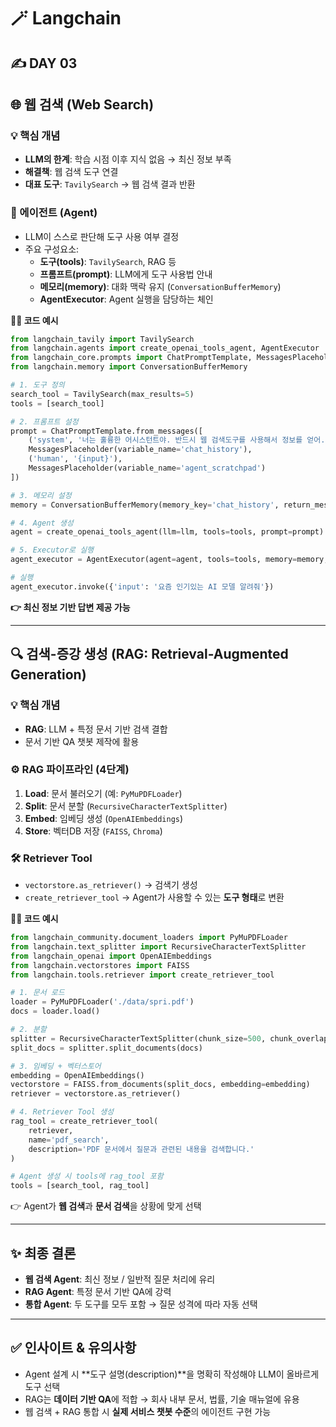 # 🪄 Langchain

## ✍️ DAY 03

## 🌐 웹 검색 (Web Search)

### 💡 핵심 개념

- **LLM의 한계**: 학습 시점 이후 지식 없음 → 최신 정보 부족
- **해결책**: 웹 검색 도구 연결
- **대표 도구**: `TavilySearch` → 웹 검색 결과 반환

### 🤖 에이전트 (Agent)

- LLM이 스스로 판단해 도구 사용 여부 결정
- 주요 구성요소:
    - **도구(tools)**: `TavilySearch`, RAG 등
    - **프롬프트(prompt)**: LLM에게 도구 사용법 안내
    - **메모리(memory)**: 대화 맥락 유지 (`ConversationBufferMemory`)
    - **AgentExecutor**: Agent 실행을 담당하는 체인
    

**👩‍💻 코드 예시**

```python
from langchain_tavily import TavilySearch
from langchain.agents import create_openai_tools_agent, AgentExecutor
from langchain_core.prompts import ChatPromptTemplate, MessagesPlaceholder
from langchain.memory import ConversationBufferMemory

# 1. 도구 정의
search_tool = TavilySearch(max_results=5)
tools = [search_tool]

# 2. 프롬프트 설정
prompt = ChatPromptTemplate.from_messages([
    ('system', '너는 훌륭한 어시스턴트야. 반드시 웹 검색도구를 사용해서 정보를 얻어.'),
    MessagesPlaceholder(variable_name='chat_history'),
    ('human', '{input}'),
    MessagesPlaceholder(variable_name='agent_scratchpad')
])

# 3. 메모리 설정
memory = ConversationBufferMemory(memory_key='chat_history', return_messages=True)

# 4. Agent 생성
agent = create_openai_tools_agent(llm=llm, tools=tools, prompt=prompt)

# 5. Executor로 실행
agent_executor = AgentExecutor(agent=agent, tools=tools, memory=memory, verbose=True)

# 실행
agent_executor.invoke({'input': '요즘 인기있는 AI 모델 알려줘'})
```

**👉 최신 정보 기반 답변 제공 가능**

---

## 🔍 검색-증강 생성 (RAG: Retrieval-Augmented Generation)

### 💡 핵심 개념

- **RAG**: LLM + 특정 문서 기반 검색 결합
- 문서 기반 QA 챗봇 제작에 활용

### ⚙️ RAG 파이프라인 (4단계)

1. **Load**: 문서 불러오기 (예: `PyMuPDFLoader`)
2. **Split**: 문서 분할 (`RecursiveCharacterTextSplitter`)
3. **Embed**: 임베딩 생성 (`OpenAIEmbeddings`)
4. **Store**: 벡터DB 저장 (`FAISS`, `Chroma`)

### 🛠️ Retriever Tool

- `vectorstore.as_retriever()` → 검색기 생성
- `create_retriever_tool` → Agent가 사용할 수 있는 **도구 형태**로 변환

**👩‍💻 코드 예시**

```python
from langchain_community.document_loaders import PyMuPDFLoader
from langchain.text_splitter import RecursiveCharacterTextSplitter
from langchain_openai import OpenAIEmbeddings
from langchain.vectorstores import FAISS
from langchain.tools.retriever import create_retriever_tool

# 1. 문서 로드
loader = PyMuPDFLoader('./data/spri.pdf')
docs = loader.load()

# 2. 분할
splitter = RecursiveCharacterTextSplitter(chunk_size=500, chunk_overlap=50)
split_docs = splitter.split_documents(docs)

# 3. 임베딩 + 벡터스토어
embedding = OpenAIEmbeddings()
vectorstore = FAISS.from_documents(split_docs, embedding=embedding)
retriever = vectorstore.as_retriever()

# 4. Retriever Tool 생성
rag_tool = create_retriever_tool(
    retriever,
    name='pdf_search',
    description='PDF 문서에서 질문과 관련된 내용을 검색합니다.'
)

# Agent 생성 시 tools에 rag_tool 포함
tools = [search_tool, rag_tool]
```

👉 Agent가 **웹 검색**과 **문서 검색**을 상황에 맞게 선택

---

## ✨ 최종 결론

- **웹 검색 Agent**: 최신 정보 / 일반적 질문 처리에 유리
- **RAG Agent**: 특정 문서 기반 QA에 강력
- **통합 Agent**: 두 도구를 모두 포함 → 질문 성격에 따라 자동 선택

---

## ✅ 인사이트 & 유의사항

- Agent 설계 시 **도구 설명(description)**을 명확히 작성해야 LLM이 올바르게 도구 선택
- RAG는 **데이터 기반 QA**에 적합 → 회사 내부 문서, 법률, 기술 매뉴얼에 유용
- 웹 검색 + RAG 통합 시 **실제 서비스 챗봇 수준**의 에이전트 구현 가능